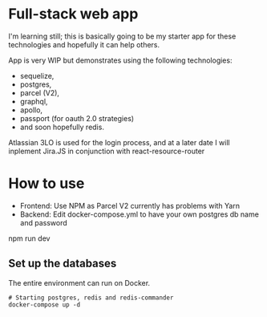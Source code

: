 # Full-stack web app 
I'm learning still; this is basically going to be my starter app for these technologies and hopefully it can help others.

App is very WIP but demonstrates using the following technologies: 
- sequelize, 
- postgres, 
- parcel (V2), 
- graphql, 
- apollo, 
- passport (for oauth 2.0 strategies) 
- and soon hopefully redis.

Atlassian 3LO is used for the login process, and at a later date I will inplement Jira.JS in conjunction with react-resource-router

# How to use
- Frontend: Use NPM as Parcel V2 currently has problems with Yarn
- Backend: 
 Edit docker-compose.yml to have your own postgres db name and password
 
 npm run dev

## Set up the databases

The entire environment can run on Docker.
```
# Starting postgres, redis and redis-commander
docker-compose up -d
```
